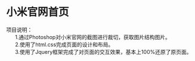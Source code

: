 # 小米官网首页
项目说明：</br>
        1.通过Photoshop对小米官网的截图进行裁切，获取图片结构图片。</br>
        2.使用了html.css完成页面的设计和布局。</br>
        3.使用了Jquery框架完成了对页面的交互效果，基本上100%还原了原页面。</br>
